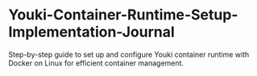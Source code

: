 # Youki-Container-Runtime-Setup-Implementation-Journal
Step-by-step guide to set up and configure Youki container runtime with Docker on Linux for efficient container management.
